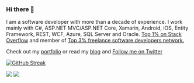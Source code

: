 ### Hi there 👋

I am a software developer with more than a decade of experience. I work mainly with C#, ASP.NET MVC/ASP.NET Core, Xamarin, Android, iOS, Entity Framework, REST, WCF, Azure, SQL Server and Oracle. [Top 1% on Stack Overflow](https://stackoverflow.com/users/239438/giorgi?tab=topactivity) and member of [Top 3% freelance software developers network.](https://www.toptal.com/N5jr6J/worlds-top-talent)

Check out my [portfolio](https://giorgi.dev/portfolio/) or read my [blog](https://giorgi.dev/blog/) and [Follow me on Twitter](https://twitter.com/GioDalakishvili)

[![GitHub Streak](https://github-readme-streak-stats.herokuapp.com/?user=Giorgi)](https://github.com/Giorgi/)


![](https://raw.githubusercontent.com/Giorgi/github-stats-transparent/output/generated/overview.svg)
![](https://raw.githubusercontent.com/Giorgi/github-stats-transparent/output/generated/languages.svg)

<!--
**Giorgi/Giorgi** is a ✨ _special_ ✨ repository because its `README.md` (this file) appears on your GitHub profile.

Here are some ideas to get you started:

- 🔭 I’m currently working on ...
- 🌱 I’m currently learning ...
- 👯 I’m looking to collaborate on ...
- 🤔 I’m looking for help with ...
- 💬 Ask me about ...
- 📫 How to reach me: ...
- 😄 Pronouns: ...
- ⚡ Fun fact: ...
-->
